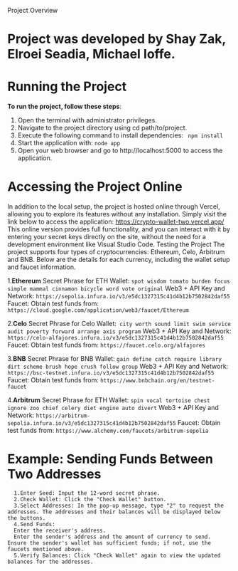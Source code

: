 Project Overview

# Project was developed by Shay Zak, Elroei Seadia, Michael Ioffe.

# Running the Project

**To run the project, follow these steps**:

1.  Open the terminal with administrator privileges.
2.  Navigate to the project directory using cd path/to/project.
3.  Execute the following command to install dependencies: ` npm install`
4.  Start the application with: `node app`
5.  Open your web browser and go to http://localhost:5000 to access the application.

# Accessing the Project Online

In addition to the local setup, the project is hosted online through Vercel, allowing you to explore its features without any installation. Simply visit the link below to access the application:
https://crypto-wallet-two.vercel.app/
This online version provides full functionality, and you can interact with it by entering your secret keys directly on the site, without the need for a development environment like Visual Studio Code.
Testing the Project
The project supports four types of cryptocurrencies: Ethereum, Celo, Arbitrum and BNB. Below are the details for each currency, including the wallet setup and faucet information.

1.**Ethereum**
Secret Phrase for ETH Wallet: `spot wisdom tomato burden focus simple mammal cinnamon bicycle word vote original`
Web3 + API Key and Network: `https://sepolia.infura.io/v3/e5dc1327315c41d4b12b7502842daf55`
Faucet: Obtain test funds from: `https://cloud.google.com/application/web3/faucet/Ethereum`

2.**Celo**
Secret Phrase for Celo Wallet:` city worth sound limit swim service audit poverty forward arrange axis program`
Web3 + API Key and Network:
`https://celo-alfajores.infura.io/v3/e5dc1327315c41d4b12b7502842daf55`
Faucet: Obtain test funds from:
`https://faucet.celo.org/alfajores`

3.**BNB**
Secret Phrase for BNB Wallet: `gain define catch require library dirt scheme brush hope crush follow group`
Web3 + API Key and Network:
`https://bsc-testnet.infura.io/v3/e5dc1327315c41d4b12b7502842daf55`
Faucet: Obtain test funds from:
`https://www.bnbchain.org/en/testnet-faucet`

4.**Arbitrum**
Secret Phrase for ETH Wallet: `spin vocal tortoise chest ignore zoo chief celery diet engine auto divert`
Web3 + API Key and Network:
`https://arbitrum-sepolia.infura.io/v3/e5dc1327315c41d4b12b7502842daf55`
Faucet: Obtain test funds from: `https://www.alchemy.com/faucets/arbitrum-sepolia`

# Example: Sending Funds Between Two Addresses

      1.Enter Seed: Input the 12-word secret phrase.
      2.Check Wallet: Click the "Check Wallet" button.
      3.Select Addresses: In the pop-up message, type "2" to request the addresses. The addresses and their balances will be displayed below the buttons.
      4.Send Funds:
      Enter the receiver's address.
      Enter the sender's address and the amount of currency to send. Ensure the sender's wallet has sufficient funds; if not, use the faucets mentioned above.
      5.Verify Balances: Click "Check Wallet" again to view the updated balances for the addresses.
